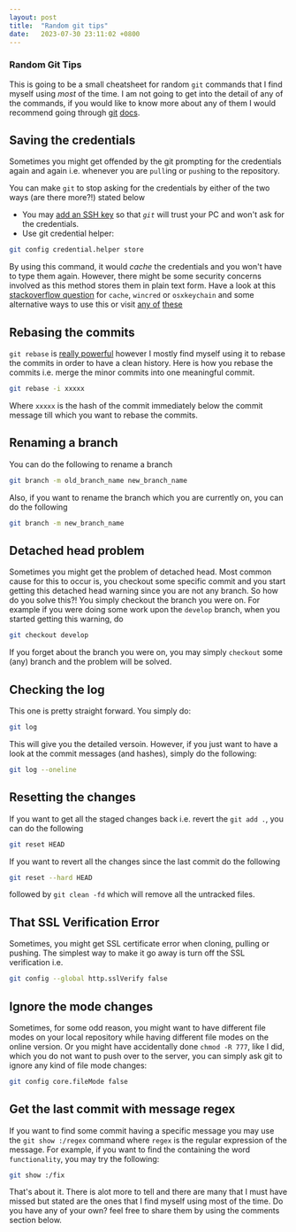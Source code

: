 ```yaml
---
layout: post
title:  "Random git tips"
date:   2023-07-30 23:11:02 +0800
---
```


### Random Git Tips

This is going to be a small cheatsheet for random `git` commands that I find myself using *most* of the time. I am not going to get into the detail of any of the commands, if you would like to know more about any of them I would recommend going through [git](http://git-scm.com/docs/) [docs](https://www.kernel.org/pub/software/scm/git/docs/).

## Saving the credentials


Sometimes you might get offended by the git prompting for the credentials again and again i.e. whenever you are `pull`ing or `push`ing to the repository.

You can make `git` to stop asking for the credentials by either of the two ways (are there more?!) stated below

- You may [add an SSH key](https://help.github.com/articles/generating-ssh-keys/) so that *`git`* will trust your PC and won't ask for the credentials.
- Use git credential helper:

```bash
git config credential.helper store
```

By using this command, it would *cache* the credentials and you won't have to type them again. However, there might be some security concerns involved as this method stores them in plain text form. Have a look at this [stackoverflow question](http://stackoverflow.com/questions/5343068/is-there-a-way-to-skip-password-typing-when-using-https-github) for `cache`, `wincred` or `osxkeychain` and some alternative ways to use this or visit [any of](http://git-scm.com/docs/gitcredentials) [these](http://git-scm.com/docs/technical/api-credentials.html)

## Rebasing the commits

`git rebase` is [really powerful](http://git-scm.com/docs/git-rebase) however I mostly find myself using it to rebase the commits in order to have a clean history. Here is how you rebase the commits i.e. merge the minor commits into one meaningful commit.

```bash
git rebase -i xxxxx
```

Where `xxxxx` is the hash of the commit immediately below the commit message till which you want to rebase the commits.


## Renaming a branch

You can do the following to rename a branch

```bash
git branch -m old_branch_name new_branch_name
```

Also, if you want to rename the branch which you are currently on, you can do the following

```bash
git branch -m new_branch_name
```

## Detached head problem

Sometimes you might get the problem of detached head. Most common cause for this to occur is, you checkout some specific commit and you start getting this detached head warning since you are not any branch. So how do you solve this?! You simply checkout the branch you were on. For example if you were doing some work upon the `develop` branch, when you started getting this warning, do

```bash
git checkout develop
```

If you forget about the branch you were on, you may simply `checkout` some (any) branch and the problem will be solved.

## Checking the log

This one is pretty straight forward. You simply do:

```bash
git log
```

This will give you the detailed versoin. However, if you just want to have a look at the commit messages (and hashes), simply do the following:

```bash
git log --oneline
```

## Resetting the changes

If you want to get all the staged changes back i.e. revert the `git add .`, you can do the following

```bash
git reset HEAD
```

If you want to revert all the changes since the last commit do the following

```bash
git reset --hard HEAD
```

followed by `git clean -fd` which will remove all the untracked files.

## That SSL Verification Error


Sometimes, you might get SSL certificate error when cloning, pulling or pushing. The simplest way to make it go away is turn off the SSL verification i.e.

```bash
git config --global http.sslVerify false
```

## Ignore the mode changes

Sometimes, for some odd reason, you might want to have different file modes on your local repository while having different file modes on the online version. Or you might have accidentally done `chmod -R 777`, like I did, which you do not want to push over to the server, you can simply ask git to ignore any kind of file mode changes:

```bash
git config core.fileMode false
```

## Get the last commit with message regex

If you want to find some commit having a specific message you may use the `git show :/regex` command where `regex` is the regular expression of the message. For example, if you want to find the containing the word `functionality`, you may try the following:

```bash
git show :/fix
```

That's about it. There is alot more to tell and there are many that I must have missed but stated are the ones that I find myself using most of the time. Do you have any of your own? feel free to share them by using the comments section below.
